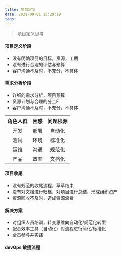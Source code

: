 ```yaml
---
title: 项目定义
date: 2021-09-01 15:29:19
tags:
---
```

<blockquote class="blockquote-center">
项目定义思考
</blockquote>
<!-- more -->


#### 项目定义阶段

* 没有明确项目的目标，资源，工期
* 没有进行合理的评估与预算
* 客户沟通不及时，不充分，不具体

#### 需求分析阶段

* 详细的需求分析，项目预算
* 资源计划与合理的分工F
* 客户沟通不及时，不充分，不具体

| 角色人群 | 困惑 | 问题根源 |
| :----:| :----: | :----: |
| 开发 | 部署 | 自动化 |
| 测试 | 环境 | 标准化 |
| 运维 | 沟通 | 规范化 |
| 产品 | 效率 | 文档化 |


#### 项目收尾
- 没有规范的收尾流程，草草结束
- 没有对文档进行归档，对项目进行总结，形成组织资产
- 资源回收不及时，造成资源浪费

#### 解决方案
- 对组织人员培训，转变思维向自动化/规范化转型
- 配合效率工具（自动化）对流程进行简化/标准化
- 全员参与并实践

#### devOps 敏捷流程
